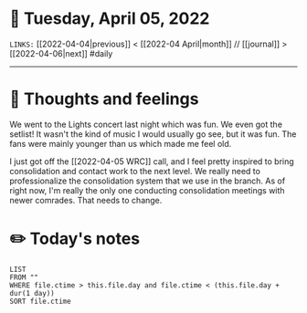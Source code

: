 # 📅 Tuesday, April 05, 2022
`LINKS:` [[2022-04-04|previous]] < [[2022-04 April|month]] // [[journal]] > [[2022-04-06|next]] 
#daily

---
# 💭 Thoughts and feelings
We went to the Lights concert last night which was fun. We even got the setlist! It wasn't the kind of music I would usually go see, but it was fun. The fans were mainly younger than us which made me feel old. 

I just got off the [[2022-04-05 WRC]] call, and I feel pretty inspired to bring consolidation and contact work to the next level. We really need to professionalize the consolidation system that we use in the branch. As of right now, I'm really the only one conducting consolidation meetings with newer comrades. That needs to change. 

# ✏️ Today's notes
```dataview
LIST 
FROM ""
WHERE file.ctime > this.file.day and file.ctime < (this.file.day + dur(1 day))
SORT file.ctime
```
